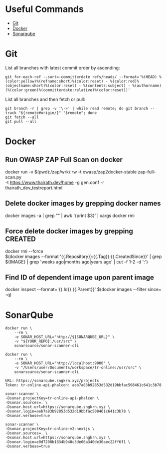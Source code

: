 # Useful Commands

- [Git](#git)
- [Docker](#docker)
- [Sonarqube](#sonarqube)

# Git

List all branches with latest commit order by ascending:

    git for-each-ref --sort=-committerdate refs/heads/ --format='%(HEAD) %(color:yellow)%(refname:short)%(color:reset) - %(color:red)%(objectname:short)%(color:reset) - %(contents:subject) - %(authorname) (%(color:green)%(committerdate:relative)%(color:reset))'

List all branches and then fetch or pull:

    git branch -r | grep -v '\->' | while read remote; do git branch --track "${remote#origin/}" "$remote"; done
    git fetch --all
    git pull --all

# Docker

## Run OWASP ZAP Full Scan on docker
docker run -v $(pwd):/zap/wrk/:rw -t owasp/zap2docker-stable zap-full-scan.py \
    -t https://www.thairath.dev/home -g gen.conf -r thairath_dev_testreport.html

## Delete docker images by grepping docker names
docker images -a | grep "<none>" | awk '{print $3}' | xargs docker rmi

## Force delete docker images by grepping CREATED
docker rmi --force \
    $(docker images --format '{{.Repository}}:{{.Tag}}:{{.CreatedSince}}' | grep ${IMAGE} | grep 'weeks ago\|months ago\|years ago' | cut -f 1-2 -d ':')

## Find ID of dependent image upon parent image
docker inspect --format='{{.Id}} {{.Parent}}' $(docker images --filter since=<imageId> -q)

# SonarQube

    docker run \
        --rm \
        -e SONAR_HOST_URL="http://${SONARQUBE_URL}" \
        -v "${YOUR_REPO}:/usr/src" \
        sonarsource/sonar-scanner-cli

    docker run \
        --rm \
        -e SONAR_HOST_URL="http://localhost:9000" \
        -v "/Users/user/Documents/workspace/tr-online:/usr/src" \
        sonarsource/sonar-scanner-cli

    URL: https://sonarqube.sngkrn.xyz/projects
    Token: tr-online-api-phalcon: aeb7a83b92853d532d19bbfac508461c641c3b78

    sonar-scanner \
    -Dsonar.projectKey=tr-online-api-phalcon \
    -Dsonar.sources=. \
    -Dsonar.host.url=https://sonarqube.sngkrn.xyz \
    -Dsonar.login=aeb7a83b92853d532d19bbfac508461c641c3b78 \
    -Dsonar.verbose=true

    sonar-scanner \
    -Dsonar.projectKey=tr-online-v2-nextjs \
    -Dsonar.sources=. \
    -Dsonar.host.url=https://sonarqube.sngkrn.xyz \
    -Dsonar.login=e0d7208b1834b940c3de06a340de30aec22ff6f1 \
    -Dsonar.verbose=true

